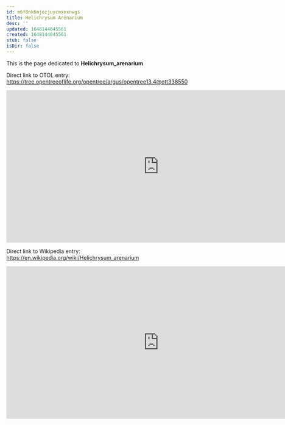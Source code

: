 ```yaml
---
id: m6f8nk6mjozjuycmxexnwgs
title: Helichrysum Arenarium
desc: ''
updated: 1648144045561
created: 1648144045561
stub: false
isDir: false
---
```

This is the page dedicated to **Helichrysum_arenarium**


Direct link to OTOL entry: https://tree.opentreeoflife.org/opentree/argus/opentree13.4@ott338550



<html>
    <body>
    <iframe src="https://tree.opentreeoflife.org/opentree/argus/opentree13.4@ott338550"
    width="800" height="400" frameborder="0" allowfullscreen> </iframe>
    </body>
</html>
    


Direct link to Wikipedia entry: https://en.wikipedia.org/wiki/Helichrysum_arenarium



<html>
    <body>
    <iframe src="https://en.wikipedia.org/wiki/Helichrysum_arenarium"
    width="800" height="400" frameborder="0" allowfullscreen> </iframe>
    </body>
</html>
    
